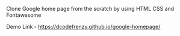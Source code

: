 Clone Google home page from the scratch by using HTML CSS and Fontawesome

Demo Link - https://dcodefrenzy.github.io/google-homepage/